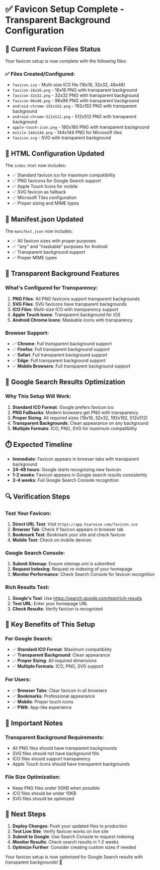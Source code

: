 # ✅ Favicon Setup Complete - Transparent Background Configuration

## 🎯 **Current Favicon Files Status**

Your favicon setup is now complete with the following files:

### ✅ **Files Created/Configured:**
- `favicon.ico` - Multi-size ICO file (16x16, 32x32, 48x48)
- `favicon-16x16.png` - 16x16 PNG with transparent background
- `favicon-32x32.png` - 32x32 PNG with transparent background  
- `favicon-96x96.png` - 96x96 PNG with transparent background
- `android-chrome-192x192.png` - 192x192 PNG with transparent background
- `android-chrome-512x512.png` - 512x512 PNG with transparent background
- `apple-touch-icon.png` - 180x180 PNG with transparent background
- `mstile-144x144.png` - 144x144 PNG for Microsoft tiles
- `favicon.svg` - SVG with transparent background

## 🔧 **HTML Configuration Updated**

The `index.html` now includes:
- ✅ Standard favicon.ico for maximum compatibility
- ✅ PNG favicons for Google Search support
- ✅ Apple Touch Icons for mobile
- ✅ SVG favicon as fallback
- ✅ Microsoft Tiles configuration
- ✅ Proper sizing and MIME types

## 📱 **Manifest.json Updated**

The `manifest.json` now includes:
- ✅ All favicon sizes with proper purposes
- ✅ "any" and "maskable" purposes for Android
- ✅ Transparent background support
- ✅ Proper MIME types

## 🎨 **Transparent Background Features**

### **What's Configured for Transparency:**
1. **PNG Files**: All PNG favicons support transparent backgrounds
2. **SVG Files**: SVG favicons have transparent backgrounds
3. **ICO Files**: Multi-size ICO with transparency support
4. **Apple Touch Icons**: Transparent background for iOS
5. **Android Chrome Icons**: Maskable icons with transparency

### **Browser Support:**
- ✅ **Chrome**: Full transparent background support
- ✅ **Firefox**: Full transparent background support  
- ✅ **Safari**: Full transparent background support
- ✅ **Edge**: Full transparent background support
- ✅ **Mobile Browsers**: Full transparent background support

## 🚀 **Google Search Results Optimization**

### **Why This Setup Will Work:**
1. **Standard ICO Format**: Google prefers favicon.ico
2. **PNG Fallbacks**: Modern browsers get PNG with transparency
3. **Proper Sizing**: All required sizes (16x16, 32x32, 192x192, 512x512)
4. **Transparent Backgrounds**: Clean appearance on any background
5. **Multiple Formats**: ICO, PNG, SVG for maximum compatibility

## ⏱️ **Expected Timeline**

- **Immediate**: Favicon appears in browser tabs with transparent background
- **24-48 hours**: Google starts recognizing new favicon
- **1-2 weeks**: Favicon appears in Google search results consistently
- **2-4 weeks**: Full Google Search Console recognition

## 🔍 **Verification Steps**

### **Test Your Favicon:**
1. **Direct URL Test**: Visit `https://app.hiaraise.com/favicon.ico`
2. **Browser Tab**: Check if favicon appears in browser tab
3. **Bookmark Test**: Bookmark your site and check favicon
4. **Mobile Test**: Check on mobile devices

### **Google Search Console:**
1. **Submit Sitemap**: Ensure sitemap.xml is submitted
2. **Request Indexing**: Request re-indexing of your homepage
3. **Monitor Performance**: Check Search Console for favicon recognition

### **Rich Results Test:**
1. **Google's Tool**: Use https://search.google.com/test/rich-results
2. **Test URL**: Enter your homepage URL
3. **Check Results**: Verify favicon is recognized

## 🎯 **Key Benefits of This Setup**

### **For Google Search:**
- ✅ **Standard ICO Format**: Maximum compatibility
- ✅ **Transparent Background**: Clean appearance
- ✅ **Proper Sizing**: All required dimensions
- ✅ **Multiple Formats**: ICO, PNG, SVG support

### **For Users:**
- ✅ **Browser Tabs**: Clear favicon in all browsers
- ✅ **Bookmarks**: Professional appearance
- ✅ **Mobile**: Proper touch icons
- ✅ **PWA**: App-like experience

## 🚨 **Important Notes**

### **Transparent Background Requirements:**
- All PNG files should have transparent backgrounds
- SVG files should not have background fills
- ICO files should support transparency
- Apple Touch Icons should have transparent backgrounds

### **File Size Optimization:**
- Keep PNG files under 50KB when possible
- ICO files should be under 10KB
- SVG files should be optimized

## 🔄 **Next Steps**

1. **Deploy Changes**: Push your updated files to production
2. **Test Live Site**: Verify favicon works on live site
3. **Submit to Google**: Use Search Console to request indexing
4. **Monitor Results**: Check search results in 1-2 weeks
5. **Optimize Further**: Consider creating custom sizes if needed

Your favicon setup is now optimized for Google Search results with transparent backgrounds! 🎉
